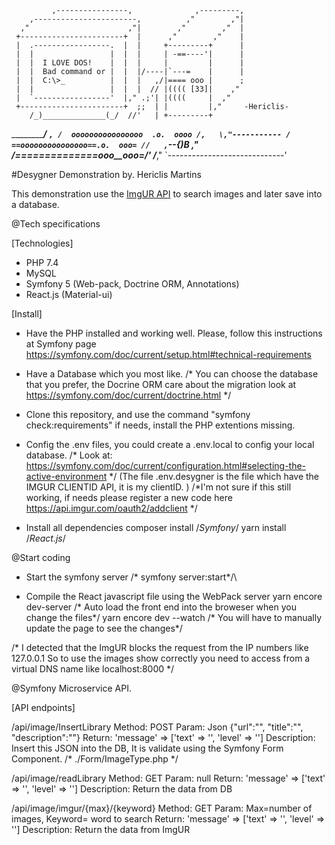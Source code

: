              ,----------------,              ,---------,
        ,-----------------------,          ,"        ,"|
      ,"                      ,"|        ,"        ,"  |
     +-----------------------+  |      ,"        ,"    |
     |  .-----------------.  |  |     +---------+      |
     |  |                 |  |  |     | -==----'|      |
     |  |  I LOVE DOS!    |  |  |     |         |      |
     |  |  Bad command or |  |  |/----|`---=    |      |
     |  |  C:\>_          |  |  |   ,/|==== ooo |      ;
     |  |                 |  |  |  // |(((( [33]|    ,"
     |  `-----------------'  |," .;'| |((((     |  ,"
     +-----------------------+  ;;  | |         |,"     -Hericlis-
        /_)______________(_/  //'   | +---------+
   ___________________________/___  `,
  /  oooooooooooooooo  .o.  oooo /,   \,"-----------
 / ==ooooooooooooooo==.o.  ooo= //   ,`\--{)B     ,"
/_==__==========__==_ooo__ooo=_/'   /___________,"
`-----------------------------'

#Desygner Demonstration by. Hericlis Martins

This demonstration use the <a href="https://api.imgur.com/">ImgUR API</a> to search images and later save into a database.

@Tech specifications

[Technologies]
- PHP 7.4
- MySQL
- Symfony 5 (Web-pack, Doctrine ORM, Annotations)
- React.js (Material-ui)

[Install]
- Have the PHP installed and working well. Please, follow this instructions at Symfony page https://symfony.com/doc/current/setup.html#technical-requirements

- Have a Database which you most like.
/* You can choose the database that you prefer, the Docrine ORM care about the migration look at https://symfony.com/doc/current/doctrine.html */  

- Clone this repository, and use the command "symfony check:requirements" if needs, install the PHP extentions missing.

- Config the .env files, you could create a .env.local to config your local database. /* Look at: https://symfony.com/doc/current/configuration.html#selecting-the-active-environment */
(The file .env.desygner is the file which have the IMGUR CLIENTID API, it is my clientID. ) /*I'm not sure if this still working, if needs please register a new code here https://api.imgur.com/oauth2/addclient */


- Install all dependencies 
composer install /*Symfony*/
yarn install /*React.js*/

@Start coding

- Start the symfony server /* symfony server:start*/\

- Compile the React javascript file using the WebPack server 
yarn encore dev-server /* Auto load the front end into the broweser when you change the files*/
yarn encore dev --watch /* You will have to manually update the page to see the changes*/

/* I detected that the ImgUR  blocks the request from the IP numbers like 127.0.0.1 So to use the images show correctly you need to access from a virtual DNS name like localhost:8000 */

@Symfony Microservice API.

[API endpoints]

/api/image/InsertLibrary 
Method: POST 
Param: Json {"url":"", "title":"", "description":""}
Return: 'message' => ['text' => '', 'level' => '']
Description: Insert this JSON into the DB, It is validate using the Symfony Form Component. /* ./Form/ImageType.php */

/api/image/readLibrary
Method: GET 
Param: null
Return: 'message' => ['text' => '', 'level' => '']
Description: Return the data from DB

/api/image/imgur/{max}/{keyword}
Method: GET 
Param: Max=number of images, Keyword= word to search
Return: 'message' => ['text' => '', 'level' => '']
Description: Return the data from ImgUR